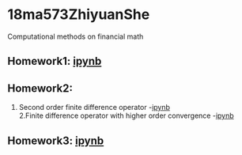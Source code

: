 # 18ma573ZhiyuanShe
Computational methods on financial math
## Homework1: [ipynb](src/hw1.ipynb)
## Homework2: <br>
1. Second order finite difference operator -[ipynb](src/hw2.ipynb) <br>
2.Finite difference operator with higher order convergence -[ipynb](src/hw2_1.ipynb) 
## Homework3: [ipynb](src/HW3_1.ipynb)
